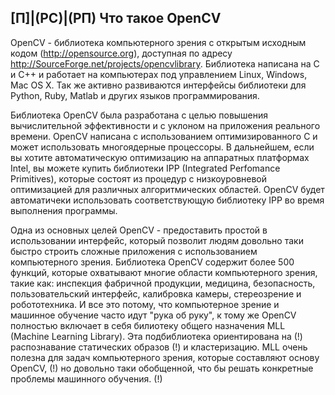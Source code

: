 ## [П]|(РС)|(РП) Что такое OpenCV

OpenCV - библиотека компьютерного зрения с открытым исходным кодом (http://opensource.org), доступная по адресу http://SourceForge.net/projects/opencvlibrary. Библиотека написана на C и C++ и работает на компьютерах под управлением Linux, Windows, Mac OS X. Так же активно развиваются интерфейсы библиотеки для Python, Ruby, Matlab и других языков программирования.

Библиотека OpenCV была разработана с целью повышения вычислительной эффективности и с уклоном на приложения реального времени. OpenCV написана с использованием оптимизированного C и может использовать многоядерные процессоры. В дальнейшем, если вы хотите автоматическую оптимизацию на аппаратных платформах Intel, вы можете купить библиотеки IPP (Integrated Perfomance Primitives), которые состоят из процедур с низкоуровневой оптимизацией для различных алгоритмических областей. OpenCV будет автоматичеки использовать соответствующую библиотеку IPP во время выполнения программы.

Одна из основных целей OpenCV - предоставить простой в использовании интерфейс, который позволит людям довольно таки быстро строить сложные приложения с использованием компьютерного зрения. Библиотека OpenCV содержит более 500 функций, которые охватывают многие области компьютерного зрения, такие как: инспекция фабричной продукции, медицина, безопасность, пользовательский интерфейс, калибровка камеры, стереозрение и робототехника. И все это потому, что компьютерное зрение и машинное обучение часто идут "рука об руку", к тому же OpenCV полностью включает в себя билиотеку общего назначения MLL (Machine Learning Library). Эта подбиблиотека ориентирована на (!) распознавание статических образов (!) и кластеризацию. MLL очень полезна для задач компьютерного зрения, которые составляют основу OpenCV, (!) но довольно таки обобщенной, что бы решать конкретные проблемы машинного обучения. (!)


